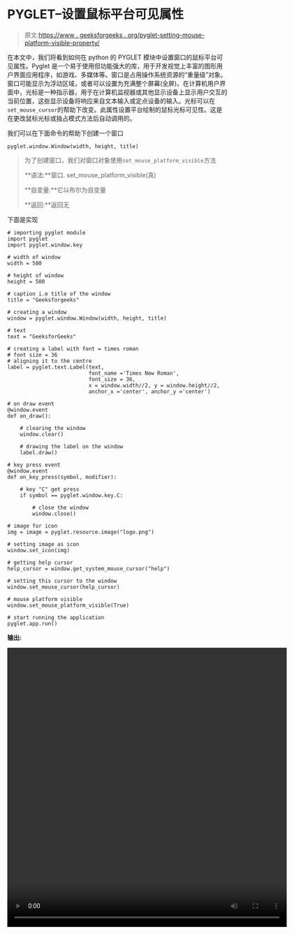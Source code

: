 # PYGLET–设置鼠标平台可见属性

> 原文:[https://www . geeksforgeeks . org/pyglet-setting-mouse-platform-visible-property/](https://www.geeksforgeeks.org/pyglet-setting-mouse-platform-visible-property/)

在本文中，我们将看到如何在 python 的 PYGLET 模块中设置窗口的鼠标平台可见属性。Pyglet 是一个易于使用但功能强大的库，用于开发视觉上丰富的图形用户界面应用程序，如游戏、多媒体等。窗口是占用操作系统资源的“重量级”对象。窗口可能显示为浮动区域，或者可以设置为充满整个屏幕(全屏)。在计算机用户界面中，光标是一种指示器，用于在计算机监视器或其他显示设备上显示用户交互的当前位置，这些显示设备将响应来自文本输入或定点设备的输入。光标可以在`set_mouse_cursor`的帮助下改变。此属性设置平台绘制的鼠标光标可见性。这是在更改鼠标光标或独占模式方法后自动调用的。

我们可以在下面命令的帮助下创建一个窗口

```
pyglet.window.Window(width, height, title)

```

> 为了创建窗口，我们对窗口对象使用`set_mouse_platform_visible`方法
> 
> **语法:**窗口. set_mouse_platform_visible(真)
> 
> **自变量:**它以布尔为自变量
> 
> **返回:**返回无

下面是实现

```
# importing pyglet module
import pyglet
import pyglet.window.key

# width of window
width = 500

# height of window
height = 500

# caption i.e title of the window
title = "Geeksforgeeks"

# creating a window
window = pyglet.window.Window(width, height, title)

# text 
text = "GeeksforGeeks"

# creating a label with font = times roman
# font size = 36
# aligning it to the centre
label = pyglet.text.Label(text,
                          font_name ='Times New Roman',
                          font_size = 36,
                          x = window.width//2, y = window.height//2,
                          anchor_x ='center', anchor_y ='center')

# on draw event
@window.event
def on_draw():

    # clearing the window
    window.clear()

    # drawing the label on the window
    label.draw()

# key press event    
@window.event
def on_key_press(symbol, modifier):

    # key "C" get press
    if symbol == pyglet.window.key.C:

        # close the window
        window.close()

# image for icon
img = image = pyglet.resource.image("logo.png")

# setting image as icon
window.set_icon(img)

# getting help cursor
help_cursor = window.get_system_mouse_cursor("help")

# setting this cursor to the window
window.set_mouse_cursor(help_cursor)

# mouse platform visible
window.set_mouse_platform_visible(True)

# start running the application
pyglet.app.run()
```

**输出:**

<video class="wp-video-shortcode" id="video-481404-1" width="640" height="640" preload="metadata" controls=""><source type="video/mp4" src="https://media.geeksforgeeks.org/wp-content/uploads/20200906002450/Geeksforgeeks-2020-09-06-00-24-29.mp4?_=1">[https://media.geeksforgeeks.org/wp-content/uploads/20200906002450/Geeksforgeeks-2020-09-06-00-24-29.mp4](https://media.geeksforgeeks.org/wp-content/uploads/20200906002450/Geeksforgeeks-2020-09-06-00-24-29.mp4)</video>